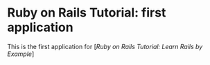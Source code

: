 # Ruby on Rails Tutorial: first application

This is the first application for
[*Ruby on Rails Tutorial: Learn Rails by Example*] 
